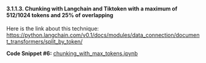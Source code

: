 #### 3.1.1.3. Chunking with Langchain and Tiktoken with a maximum of 512/1024 tokens and 25% of overlapping

Here is the link about this technique:
<https://python.langchain.com/v0.1/docs/modules/data_connection/document_transformers/split_by_token/>

**Code Snippet #6:**
[chunking_with_max_tokens.ipynb](./chunking_with_max_tokens.ipynb)